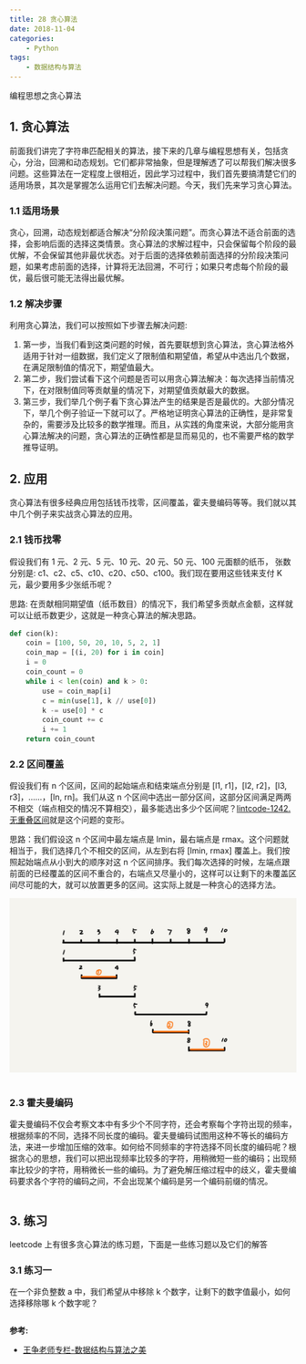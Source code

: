 ```yaml
---
title: 28 贪心算法
date: 2018-11-04
categories:
    - Python
tags:
    - 数据结构与算法
---
```


编程思想之贪心算法

<!-- more -->

## 1. 贪心算法
前面我们讲完了字符串匹配相关的算法，接下来的几章与编程思想有关，包括贪心，分治，回溯和动态规划。它们都非常抽象，但是理解透了可以帮我们解决很多问题。这些算法在一定程度上很相近，因此学习过程中，我们首先要搞清楚它们的适用场景，其次是掌握怎么运用它们去解决问题。今天，我们先来学习贪心算法。

### 1.1 适用场景
贪心，回溯，动态规划都适合解决“分阶段决策问题”。而贪心算法不适合前面的选择，会影响后面的选择这类情景。贪心算法的求解过程中，只会保留每个阶段的最优解，不会保留其他非最优状态。对于后面的选择依赖前面选择的分阶段决策问题，如果考虑前面的选择，计算将无法回溯，不可行；如果只考虑每个阶段的最优，最后很可能无法得出最优解。

### 1.2 解决步骤
利用贪心算法，我们可以按照如下步骤去解决问题:
1. 第一步，当我们看到这类问题的时候，首先要联想到贪心算法，贪心算法格外适用于针对一组数据，我们定义了限制值和期望值，希望从中选出几个数据，在满足限制值的情况下，期望值最大。
2. 第二步，我们尝试看下这个问题是否可以用贪心算法解决：每次选择当前情况下，在对限制值同等贡献量的情况下，对期望值贡献最大的数据。
3. 第三步，我们举几个例子看下贪心算法产生的结果是否是最优的。大部分情况下，举几个例子验证一下就可以了。严格地证明贪心算法的正确性，是非常复杂的，需要涉及比较多的数学推理。而且，从实践的角度来说，大部分能用贪心算法解决的问题，贪心算法的正确性都是显而易见的，也不需要严格的数学推导证明。

## 2. 应用
贪心算法有很多经典应用包括钱币找零，区间覆盖，霍夫曼编码等等。我们就以其中几个例子来实战贪心算法的应用。

### 2.1 钱币找零
假设我们有 1 元、2 元、5 元、10 元、20 元、50 元、100 元面额的纸币， 张数分别是: c1、c2、c5、c10、c20、c50、c100。我们现在要用这些钱来支付 K 元，最少要用多少张纸币呢？

思路: 在贡献相同期望值（纸币数目）的情况下，我们希望多贡献点金额，这样就可以让纸币数更少，这就是一种贪心算法的解决思路。

```Python
def cion(k):
    coin = [100, 50, 20, 10, 5, 2, 1]
    coin_map = [(i, 20) for i in coin]
    i = 0
    coin_count = 0
    while i < len(coin) and k > 0:
        use = coin_map[i]
        c = min(use[1], k // use[0])
        k -= use[0] * c
        coin_count += c
        i += 1
    return coin_count

```

### 2.2 区间覆盖
假设我们有 n 个区间，区间的起始端点和结束端点分别是 [l1, r1]，[l2, r2]，[l3, r3]，……，[ln, rn]。我们从这 n 个区间中选出一部分区间，这部分区间满足两两不相交（端点相交的情况不算相交），最多能选出多少个区间呢？[lintcode-1242. 无重叠区间](https://www.lintcode.com/problem/non-overlapping-intervals/description)就是这个问题的变形。

思路：我们假设这 n 个区间中最左端点是 lmin，最右端点是 rmax。这个问题就相当于，我们选择几个不相交的区间，从左到右将 [lmin, rmax] 覆盖上。我们按照起始端点从小到大的顺序对这 n 个区间排序。我们每次选择的时候，左端点跟前面的已经覆盖的区间不重合的，右端点又尽量小的，这样可以让剩下的未覆盖区间尽可能的大，就可以放置更多的区间。这实际上就是一种贪心的选择方法。

![snake](/images/algo/greedy/span_choose.jpg)

```Python

```

### 2.3 霍夫曼编码
霍夫曼编码不仅会考察文本中有多少个不同字符，还会考察每个字符出现的频率，根据频率的不同，选择不同长度的编码。霍夫曼编码试图用这种不等长的编码方法，来进一步增加压缩的效率。如何给不同频率的字符选择不同长度的编码呢？根据贪心的思想，我们可以把出现频率比较多的字符，用稍微短一些的编码；出现频率比较少的字符，用稍微长一些的编码。为了避免解压缩过程中的歧义，霍夫曼编码要求各个字符的编码之间，不会出现某个编码是另一个编码前缀的情况。

```Python

```

## 3. 练习
leetcode 上有很多贪心算法的练习题，下面是一些练习题以及它们的解答

### 3.1 练习一
在一个非负整数 a 中，我们希望从中移除 k 个数字，让剩下的数字值最小，如何选择移除哪 k 个数字呢？

```Python

```

**参考:**
- [王争老师专栏-数据结构与算法之美](https://time.geekbang.org/column/126)

